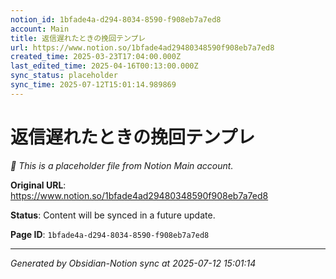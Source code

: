 ```yaml
---
notion_id: 1bfade4a-d294-8034-8590-f908eb7a7ed8
account: Main
title: 返信遅れたときの挽回テンプレ
url: https://www.notion.so/1bfade4ad29480348590f908eb7a7ed8
created_time: 2025-03-23T17:04:00.000Z
last_edited_time: 2025-04-16T00:13:00.000Z
sync_status: placeholder
sync_time: 2025-07-12T15:01:14.989869
---
```


# 返信遅れたときの挽回テンプレ

*🔄 This is a placeholder file from Notion Main account.*

**Original URL**: https://www.notion.so/1bfade4ad29480348590f908eb7a7ed8

**Status**: Content will be synced in a future update.

**Page ID**: `1bfade4a-d294-8034-8590-f908eb7a7ed8`

---

*Generated by Obsidian-Notion sync at 2025-07-12 15:01:14*
